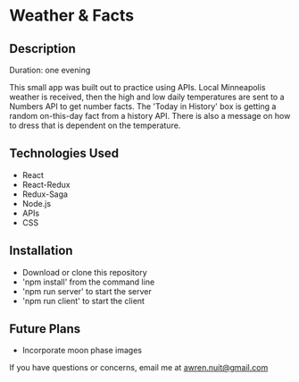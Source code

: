 # Weather & Facts

## Description
Duration: one evening

This small app was built out to practice using APIs. Local Minneapolis weather is received, then the high and low daily temperatures are sent to a Numbers API to get number facts. The 'Today in History' box is getting a random on-this-day fact from a history API. There is also a message on how to dress that is dependent on the temperature.

## Technologies Used
- React
- React-Redux
- Redux-Saga
- Node.js
- APIs
- CSS

## Installation
- Download or clone this repository
- 'npm install' from the command line
- 'npm run server' to start the server
- 'npm run client' to start the client

## Future Plans
- Incorporate moon phase images

If you have questions or concerns, email me at awren.nuit@gmail.com